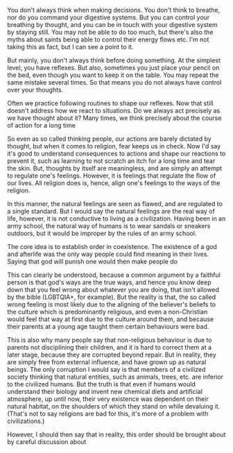 You don't always think when making decisions.
You don't think to breathe, nor do you command your digestive systems.
But you can control your breathing by thought, and you can be in touch with your digestive system by staying still.
You may not be able to do too much, but there's also the myths about saints being able to control their energy flows etc. I'm not taking this as fact, but I can see a point to it.

But mainly, you don't always think before doing something. At the simplest level, you have reflexes. But also, sometimes you just place your pencil on the bed, even though you want to keep it on the table.
You may repeat the same mistake several times. So that means you do not always have control over your thoughts.

Often we practice following routines to shape our reflexes. Now that still doesn't address how we react to situations.
Do we always act precisely as we have thought about it?
Many times, we think precisely about the course of action for a long time

So even as so called thinking people, our actions are barely dictated by thought, but when it comes to religion, fear keeps us in check.
Now I'd say it's good to understand consequences to actions and shape our reactions to prevent it, such as learning to not scratch an itch for a long time and tear the skin.
But, thoughts by itself are meaningless, and are simply an attempt to regulate one's feelings. However, it is feelings that regulate the flow of our lives.
All religion does is, hence, align one's feelings to the ways of the religion.

In this manner, the natural feelings are seen as flawed, and are regulated to a single standard.
But I would say the natural feelings are the real way of life, however, it is not conductive to living as a civilization.
Having been in an army school, the natural way of humans is to wear sandals or sneakers outdoors, but it would be improper by the rules of an army school.

The core idea is to establish order in coexistence.
The existence of a god and afterlife was the only way people could find meaning in their lives.
Saying that god will punish one would then make people do 

This can clearly be understood, because a common argument by a faithful person is that god's ways are the true ways, and hence you know deep down that you feel wrong about
whatever you are doing, that isn't allowed by the bible (LGBTQIA+, for example). But the reality is that, the so called wrong feeling is most likely due to the aligning of
the believer's beliefs to the culture which is predominantly religious, and even a non-Christian would feel that way at first due to the culture around them, and because
their parents at a young age taught them certain behaviours were bad.

This is also why many people say that non-religious behaviour is due to parents not disciplining their children, and it is hard to correct them at a later stage, because they
are corrupted beyond repair. But in reality, they are simply free from external influence, and have grown up as natural beings. The only corruption I would say is that members
of a civilized society thinking that natural entities, such as animals, trees, etc. are inferior to the civilized humans. But the truth is that even if humans would understand
their biology and invent new chemical diets and artificial atmosphere, up until now, their very existence was dependent on their natural habitat, on the shoulders of which they
stand on while devaluing it. (That's not to say religions are bad for this, it's more of a problem with civilizations.)



However, I should then say that in reality, this order should be brought about by careful discussion about 
